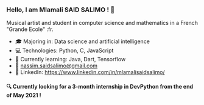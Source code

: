 ### Hello, I am Mlamali SAID SALIMO ! :wave:

Musical artist and student in computer science and mathematics in a French "Grande Ecole" :fr.

- :mortar_board: Majoring in: Data science and artificial intelligence
- :computer: Technologies: Python, C, JavaScript
- :seedling: Currently learning: Java, Dart, Tensorflow
- :email:	nassim.saidsalimo@gmail.com
- :briefcase: LinkedIn: https://www.linkedin.com/in/mlamalisaidsalimo/

#### :mag: Currently looking for a 3-month internship in DevPython from the end of May 2021 ! 
